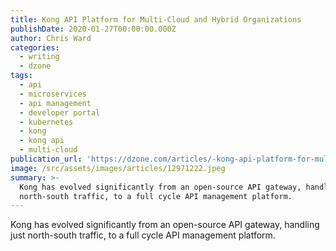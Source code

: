 ```yaml
---
title: Kong API Platform for Multi-Cloud and Hybrid Organizations
publishDate: 2020-01-27T00:00:00.000Z
author: Chris Ward
categories:
  - writing
  - dzone
tags:
  - api
  - microservices
  - api management
  - developer portal
  - kubernetes
  - kong
  - kong api
  - multi-cloud
publication_url: 'https://dzone.com/articles/-kong-api-platform-for-multi-cloud-and-hybrid-orga'
image: /src/assets/images/articles/12971222.jpeg
summary: >-
  Kong has evolved significantly from an open-source API gateway, handling just
  north-south traffic, to a full cycle API management platform.
---
```

Kong has evolved significantly from an open-source API gateway, handling just north-south traffic, to a full cycle API management platform.

